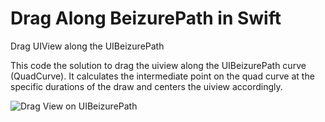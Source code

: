 # Drag Along BeizurePath in Swift
Drag UIView along the UIBeizurePath 

This code the solution to drag the uiview along the UIBeizurePath curve (QuadCurve).
It calculates the intermediate point on the quad curve at the specific durations of the draw and centers the uiview accordingly.


![Drag View on UIBeizurePath](https://github.com/sriscode/DragAlongBeizurePath/blob/master/output.gif)

